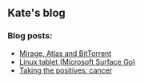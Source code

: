 ## Kate's blog

### Blog posts:
- [Mirage, Atlas and BitTorrent](mirage-atlas-and-bittorrent.html)
- [Linux tablet (Microsoft Surface Go)](linux-tablet-microsoft-surface-go.html)
- [Taking the positives: cancer](taking-the-positives-cancer.html)
